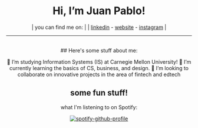 <div align="center">

# Hi, I’m Juan Pablo!

| you can find me on: |
| [linkedin](https://linkedin.com/in/juanpablou) - [website](https://juanpablou.com/about) - [instagram](https://instagram.com/juanpab_u) |
<hr>
<br>
## Here's some stuff about me:

👀 I’m studying Information Systems (IS) at Carnegie Mellon University!
🌱 I’m currently learning the basics of CS, business, and design.
💞️ I’m looking to collaborate on innovative projects in the area of fintech and edtech

## some fun stuff!

what I'm listening to on Spotify:

[![spotify-github-profile](https://spotify-github-profile.vercel.app/api/view?uid=jpurista&cover_image=true&theme=novatorem&bar_color=53b14f&bar_color_cover=false)](https://github.com/kittinan/spotify-github-profile)
</div>
